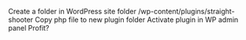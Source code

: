 Create a folder in WordPress site folder /wp-content/plugins/straight-shooter
Copy php file to new plugin folder
Activate plugin in WP admin panel
Profit?
